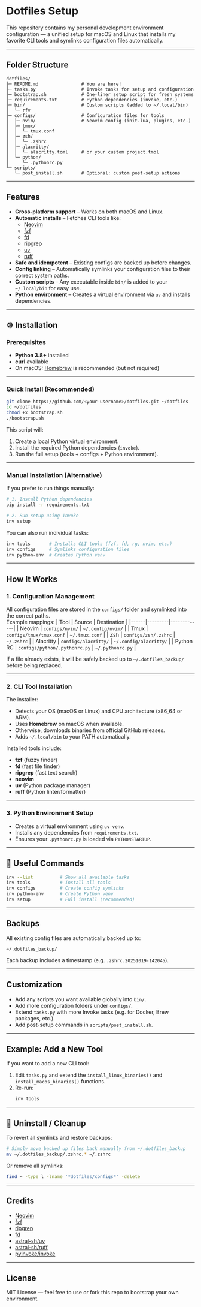 # Dotfiles Setup

This repository contains my personal development environment configuration — a unified setup for macOS and Linux that installs my favorite CLI tools and symlinks configuration files automatically.

---

## Folder Structure

```
dotfiles/
├─ README.md                # You are here!
├─ tasks.py                 # Invoke tasks for setup and configuration
├─ bootstrap.sh             # One-liner setup script for fresh systems
├─ requirements.txt         # Python dependencies (invoke, etc.)
├─ bin/                     # Custom scripts (added to ~/.local/bin)
│  └─ rfv
├─ configs/                 # Configuration files for tools
│  ├─ nvim/                 # Neovim config (init.lua, plugins, etc.)
│  ├─ tmux/
│  │  └─ tmux.conf
│  ├─ zsh/
│  │  └─ .zshrc
│  ├─ alacritty/
│  │  └─ alacritty.toml     # or your custom project.tmol
│  └─ python/
│     └─ .pythonrc.py
└─ scripts/
   └─ post_install.sh       # Optional: custom post-setup actions
```

---

##  Features

- **Cross-platform support** – Works on both macOS and Linux.
- **Automatic installs** – Fetches CLI tools like:
  - [Neovim](https://neovim.io/)
  - [fzf](https://github.com/junegunn/fzf)
  - [fd](https://github.com/sharkdp/fd)
  - [ripgrep](https://github.com/BurntSushi/ripgrep)
  - [uv](https://github.com/astral-sh/uv)
  - [ruff](https://github.com/astral-sh/ruff)
- **Safe and idempotent** – Existing configs are backed up before changes.
- **Config linking** – Automatically symlinks your configuration files to their correct system paths.
- **Custom scripts** – Any executable inside `bin/` is added to your `~/.local/bin` for easy use.
- **Python environment** – Creates a virtual environment via `uv` and installs dependencies.

---

## ⚙️ Installation

### Prerequisites
- **Python 3.8+** installed
- **curl** available
- On macOS: [Homebrew](https://brew.sh/) is recommended (but not required)

---

### Quick Install (Recommended)

```bash
git clone https://github.com/<your-username>/dotfiles.git ~/dotfiles
cd ~/dotfiles
chmod +x bootstrap.sh
./bootstrap.sh
```

This script will:
1. Create a local Python virtual environment.
2. Install the required Python dependencies (`invoke`).
3. Run the full setup (tools + configs + Python environment).

---

### Manual Installation (Alternative)

If you prefer to run things manually:

```bash
# 1. Install Python dependencies
pip install -r requirements.txt

# 2. Run setup using Invoke
inv setup
```

You can also run individual tasks:

```bash
inv tools       # Installs CLI tools (fzf, fd, rg, nvim, etc.)
inv configs     # Symlinks configuration files
inv python-env  # Creates Python venv
```

---

## How It Works

### 1. Configuration Management

All configuration files are stored in the `configs/` folder and symlinked into the correct paths.  
Example mappings:
| Tool | Source | Destination |
|------|---------|-------------|
| Neovim | `configs/nvim/` | `~/.config/nvim/` |
| Tmux | `configs/tmux/tmux.conf` | `~/.tmux.conf` |
| Zsh | `configs/zsh/.zshrc` | `~/.zshrc` |
| Alacritty | `configs/alacritty/` | `~/.config/alacritty/` |
| Python RC | `configs/python/.pythonrc.py` | `~/.pythonrc.py` |

If a file already exists, it will be safely backed up to `~/.dotfiles_backup/` before being replaced.

---

### 2. CLI Tool Installation

The installer:
- Detects your OS (macOS or Linux) and CPU architecture (x86_64 or ARM).
- Uses **Homebrew** on macOS when available.
- Otherwise, downloads binaries from official GitHub releases.
- Adds `~/.local/bin` to your PATH automatically.

Installed tools include:
- **fzf** (fuzzy finder)
- **fd** (fast file finder)
- **ripgrep** (fast text search)
- **neovim**
- **uv** (Python package manager)
- **ruff** (Python linter/formatter)

---

### 3. Python Environment Setup

- Creates a virtual environment using `uv venv`.
- Installs any dependencies from `requirements.txt`.
- Ensures your `.pythonrc.py` is loaded via `PYTHONSTARTUP`.

---

## 🧠 Useful Commands

```bash
inv --list          # Show all available tasks
inv tools           # Install all tools
inv configs         # Create config symlinks
inv python-env      # Create Python venv
inv setup           # Full install (recommended)
```

---

## Backups

All existing config files are automatically backed up to:

```
~/.dotfiles_backup/
```

Each backup includes a timestamp (e.g. `.zshrc.20251019-142045`).

---

## Customization

- Add any scripts you want available globally into `bin/`.
- Add more configuration folders under `configs/`.
- Extend `tasks.py` with more Invoke tasks (e.g. for Docker, Brew packages, etc.).
- Add post-setup commands in `scripts/post_install.sh`.

---

## Example: Add a New Tool

If you want to add a new CLI tool:
1. Edit `tasks.py` and extend the `install_linux_binaries()` and `install_macos_binaries()` functions.
2. Re-run:
   ```bash
   inv tools
   ```

---

## 🧹 Uninstall / Cleanup

To revert all symlinks and restore backups:

```bash
# Simply move backed up files back manually from ~/.dotfiles_backup
mv ~/.dotfiles_backup/.zshrc.* ~/.zshrc
```

Or remove all symlinks:

```bash
find ~ -type l -lname '*dotfiles/configs*' -delete
```

---

## Credits

- [Neovim](https://neovim.io/)
- [fzf](https://github.com/junegunn/fzf)
- [ripgrep](https://github.com/BurntSushi/ripgrep)
- [fd](https://github.com/sharkdp/fd)
- [astral-sh/uv](https://astral.sh)
- [astral-sh/ruff](https://astral.sh)
- [pyinvoke/invoke](https://www.pyinvoke.org/)

---

## License

MIT License — feel free to use or fork this repo to bootstrap your own environment.
